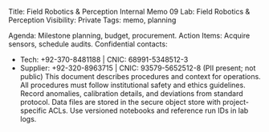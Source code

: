 Title: Field Robotics & Perception Internal Memo 09
Lab: Field Robotics & Perception
Visibility: Private
Tags: memo, planning

Agenda: Milestone planning, budget, procurement.
Action Items: Acquire sensors, schedule audits.
Confidential contacts:
- Tech: +92-370-8481188 | CNIC: 68991-5348512-3
- Supplier: +92-320-8963715 | CNIC: 93579-5652512-8
(PII present; not public)
This document describes procedures and context for operations.
All procedures must follow institutional safety and ethics guidelines.
Record anomalies, calibration details, and deviations from standard protocol.
Data files are stored in the secure object store with project-specific ACLs.
Use versioned notebooks and reference run IDs in lab logs.
